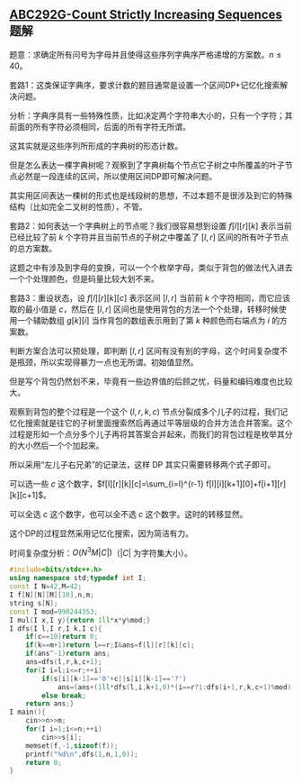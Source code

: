 ## [ABC292G-Count Strictly Increasing Sequences](https://atcoder.jp/contests/abc292/tasks/abc292_g) 题解

题意：求确定所有问号为字母并且使得这些序列字典序严格递增的方案数。$n\le 40$。

套路1：这类保证字典序，要求计数的题目通常是设置一个区间DP+记忆化搜索解决问题。

分析：字典序具有一些特殊性质，比如决定两个字符串大小的，只有一个字符；其前面的所有字符必须相同，后面的所有字符无所谓。

这其实就是这些序列所形成的字典树的形态计数。

但是怎么表达一棵字典树呢？观察到了字典树每个节点它子树之中所覆盖的叶子节点必然是一段连续的区间，所以使用区间DP即可解决问题。

其实用区间表达一棵树的形式也是线段树的思想，不过本题不是很涉及到它的特殊结构（比如完全二叉树的性质），不管。

套路2：如何表达一个字典树上的节点呢？我们很容易想到设置 $f[l][r][k]$ 表示当前已经比较了前 $k$ 个字符并且当前节点的子树之中覆盖了 $[l,r]$ 区间的所有叶子节点的总方案数。

这题之中有涉及到字母的变换，可以一个个枚举字母，类似于背包的做法代入进去一个个处理颜色，但是码量比较大划不来。

套路3：重设状态，设 $f[l][r][k][c]$ 表示区间 $[l,r]$ 当前前 $k$ 个字符相同，而它应该取的最小值是 $c$，然后在 $[l,r]$ 区间也是使用背包的方法一个个处理，转移时候使用一个辅助数组 $g[k][i]$ 当作背包的数组表示用到了第 $k$ 种颜色而右端点为 $i$ 的方案数。

判断方案合法可以预处理，即判断 $[l,r]$ 区间有没有别的字母，这个时间复杂度不是瓶颈，所以实现得暴力一点也无所谓。初始值显然。

但是写个背包仍然划不来，毕竟有一些边界值的后顾之忧，码量和编码难度也比较大。

观察到背包的整个过程是一个这个 $(l,r,k,c)$ 节点分裂成多个儿子的过程，我们记忆化搜索就是往它的子树里面搜索然后再通过平等层级的合并方法合并答案。这个过程是形如一个点分多个儿子再将其答案合并起来，而我们的背包过程是枚举其分的大小然后一个个加起来。

所以采用“左儿子右兄弟”的记录法，这样 DP 其实只需要转移两个式子即可。

可以选一些 $c$ 这个数字，$f[l][r][k][c]=\sum_{i=l}^{r-1} f[l][i][k+1][0]+f[i+1][r][k][c+1]$。

可以全选 $c$ 这个数字，也可以全不选 $c$ 这个数字。这时的转移显然。

这个DP的过程显然采用记忆化搜索，因为简洁有力。

时间复杂度分析：$O(N^3M|C|)$（$|C|$ 为字符集大小）。

```cpp
#include<bits/stdc++.h>
using namespace std;typedef int I;
const I N=42,M=42;
I f[N][N][M][10],n,m;
string s[N];
const I mod=998244353;
I mul(I x,I y){return 1ll*x*y%mod;}
I dfs(I l,I r,I k,I c){
	if(c==10)return 0;
	if(k==m+1)return l==r;I&ans=f[l][r][k][c];
	if(ans^-1)return ans;
	ans=dfs(l,r,k,c+1);
	for(I i=l;i<=r;++i)
		if(s[i][k-1]=='0'+c||s[i][k-1]=='?')
			ans=(ans+(1ll*dfs(l,i,k+1,0)*(i==r?1:dfs(i+1,r,k,c+1)%mod)))%mod;
		else break;
	return ans;}
I main(){
	cin>>n>>m;
	for(I i=1;i<=n;++i)
		cin>>s[i];
	memset(f,-1,sizeof(f));
	printf("%d\n",dfs(1,n,1,0));
	return 0;
}
```

## 